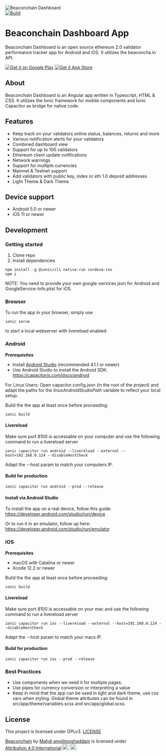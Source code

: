 
![[Beaconchain Dashboard](https://beaconcha.in/mobile)](.github/banner.png)  
[![Build](https://github.com/gobitfly/eth2-beaconchain-explorer-app/actions/workflows/build.yaml/badge.svg)](https://github.com/gobitfly/eth2-beaconchain-explorer-app/actions/workflows/build.yaml)  

# Beaconchain Dashboard App

Beaconchain Dashboard is an open source ethereum 2.0 validator performance tracker app for Android and iOS. It utilizes the beaconcha.in API. 


[![Get it on Google Play](https://beaconcha.in/img/android.png)](https://play.google.com/store/apps/details?id=in.beaconcha.mobile)
[![Get it App Store](https://beaconcha.in/img/ios.png)](https://apps.apple.com/at/app/beaconchain-dashboard/id1541822121)

## About

Beaconchain Dashboard is an Angular app written in Typescript, HTML & CSS. It utilizes the Ionic framework for mobile components and Ionic Capacitor as bridge for native code.

## Features

- Keep track on your validators online status, balances, returns and more  
- Various notification alerts for your validators  
- Combined dashboard view  
- Support for up to 100 validators  
- Ethereum client update notifications  
- Network warnings  
- Support for multiple currencies  
- Mainnet & Testnet support  
- Add validators with public key, index or eth 1.0 deposit addresses  
- Light Theme & Dark Theme  

## Device support

- Android 5.0 or newer
- iOS 11 or newer

## Development
### Getting started

1. Clone repo
2. Install dependencies
```
npm install -g @ionic/cli native-run cordova-res
npm i
```
  
NOTE: You need to provide your own google-services.json for Android and GoogleService-Info.plist for iOS.  

### Browser
To run the app in your browser, simply use

`ionic serve`

to start a local webserver with livereload enabled.

### Android

**Prerequisites**
* Install [Android Studio](https://developer.android.com/studio#downloads]) (recommended 4.1.1 or newer)
* Use Android Studio to install the Android SDK: https://capacitorjs.com/docs/android

For Linux Users: Open capacitor.config.json (in the root of the project) and adapt the paths for the _linuxAndroidStudioPath_ variable to reflect your local setup.

Build the the app at least once before proceeding:

`ionic build`

#### Livereload

Make sure port 8100 is accessable on your computer and use the following command to run a livereload server

`ionic capacitor run android --livereload --external --host=192.168.0.124 --disableHostCheck`

Adapt the --host param to match your computers IP. 

#### Build for production

`ionic capacitor run android --prod --release`

#### Install via Android Studio
To install the app on a real device, follow this guide: https://developer.android.com/studio/run/device

Or to run it in an emulator, follow up here: https://developer.android.com/studio/run/emulator


### iOS
**Prerequisites**
* macOS with Catalina or newer
* Xcode 12.2 or newer

Build the the app at least once before proceeding:

`ionic build`

#### Livereload

Make sure port 8100 is accessable on your mac and use the following command to run a livereload server

`ionic capacitor run ios --livereload --external --host=192.168.0.124 --disableHostCheck`

Adapt the --host param to match your macs IP. 

#### Build for production

`ionic capacitor run ios --prod --release`

### Best Practices

* Use components when we need it for multiple pages.
* Use pipes for currency conversion or interpreting a value
* Keep in mind that the app can be used in light and dark theme, use css vars when styling. Global theme attributes can be found in src/app/theme/variables.scss and src/app/global.scss.

## License

This project is licensed under GPLv3. [LICENSE](LICENSE)
<p xmlns:cc="http://creativecommons.org/ns#" xmlns:dct="http://purl.org/dc/terms/"><a property="dct:title" rel="cc:attributionURL" href="https://github.com/gobitfly/eth2-beaconchain-explorer-app">Beaconchain</a> by <a rel="cc:attributionURL dct:creator" property="cc:attributionName" href="https://beaconscan.com//dashboard/LuxTFPXcHjULov8sPCJsNAdLPQkEvkf3Z1l0EwLFx7">Mahdi amolimoghaddam</a> is licensed under <a href="http://creativecommons.org/licenses/by/4.0/?ref=chooser-v1" target="_blank" rel="license noopener noreferrer" style="display:inline-block;">Attribution 4.0 International<img style="height:22px!important;margin-left:3px;vertical-align:text-bottom;" src="https://mirrors.creativecommons.org/presskit/icons/cc.svg?ref=chooser-v1"><img style="height:22px!important;margin-left:3px;vertical-align:text-bottom;" src="https://mirrors.creativecommons.org/presskit/icons/by.svg?ref=chooser-v1"></a></p>
